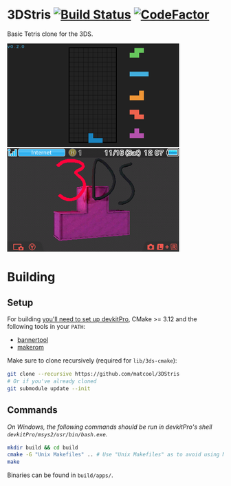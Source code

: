 # 3DStris [![Build Status][travis-badge]][travis-link] [![CodeFactor][codefactor-badge]][codefactor-link]
Basic Tetris clone for the 3DS.

<p float="left">
	<img src="screenshot.png" width="400px"/>
	<img src="banner.png" width="400px"/>
</p>

# Building
## Setup
For building [you'll need to set up devkitPro][devkitpro-setup], CMake >= 3.12 and the following tools in your `PATH`:
- [bannertool][bannertool-url]
- [makerom][makerom-url]

Make sure to clone recursively (required for `lib/3ds-cmake`):
```bash
git clone --recursive https://github.com/matcool/3DStris
# Or if you've already cloned
git submodule update --init
```
## Commands
*On Windows, the following commands should be run in devkitPro's shell `devkitPro/msys2/usr/bin/bash.exe`.*
```bash
mkdir build && cd build
cmake -G "Unix Makefiles" .. # Use "Unix Makefiles" as to avoid using MSVC on Windows
make
```
Binaries can be found in `build/apps/`.

[devkitpro-setup]: https://www.3dbrew.org/wiki/Setting_up_Development_Environment
[makerom-url]: https://github.com/jakcron/Project_CTR
[bannertool-url]: https://github.com/Steveice10/bannertool
[travis-badge]: https://travis-ci.org/3DStris/3DStris.svg?branch=master
[travis-link]: https://travis-ci.org/3DStris/3DStris
[codefactor-badge]: https://www.codefactor.io/repository/github/3dstris/3dstris/badge
[codefactor-link]: https://www.codefactor.io/repository/github/3dstris/3dstris
